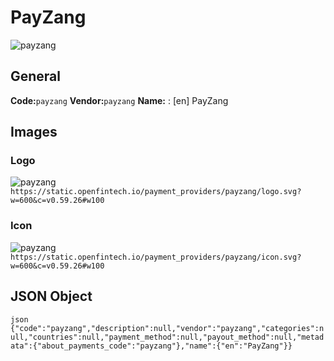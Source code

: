# PayZang 
![payzang](https://static.openfintech.io/payment_providers/payzang/logo.svg?w=600&c=v0.59.26#w100) 
## General 
**Code:**`payzang` 
**Vendor:**`payzang` 
**Name:** 
:	[en] PayZang 
## Images 
### Logo 
![payzang](https://static.openfintech.io/payment_providers/payzang/logo.svg?w=600&c=v0.59.26#w100) 
``` https://static.openfintech.io/payment_providers/payzang/logo.svg?w=600&c=v0.59.26#w100 ``` 
### Icon 
![payzang](https://static.openfintech.io/payment_providers/payzang/icon.svg?w=600&c=v0.59.26#w100) 
``` https://static.openfintech.io/payment_providers/payzang/icon.svg?w=600&c=v0.59.26#w100 ``` 
## JSON Object 
```json {"code":"payzang","description":null,"vendor":"payzang","categories":null,"countries":null,"payment_method":null,"payout_method":null,"metadata":{"about_payments_code":"payzang"},"name":{"en":"PayZang"}} ``` 
